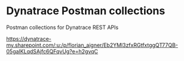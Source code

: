 # Dynatrace Postman collections
Postman collections for Dynatrace REST APIs

https://dynatrace-my.sharepoint.com/:u:/p/florian_aigner/Eb2YMl3zfxRGtfxtggQT77QB-05gaIKLqdSAjfc6QFqvUg?e=h2gvqC
